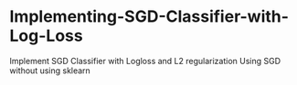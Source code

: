 # Implementing-SGD-Classifier-with-Log-Loss
Implement SGD Classifier with Logloss and L2 regularization Using SGD without using sklearn

